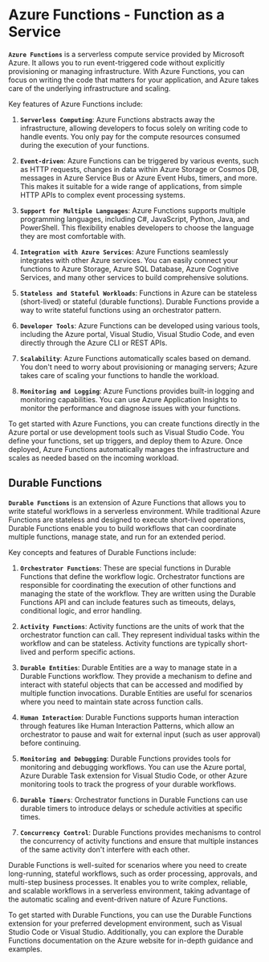 # Azure Functions - Function as a Service

**`Azure Functions`** is a serverless compute service provided by Microsoft Azure. It allows you to run event-triggered code without explicitly provisioning or managing infrastructure. With Azure Functions, you can focus on writing the code that matters for your application, and Azure takes care of the underlying infrastructure and scaling.

Key features of Azure Functions include:

1. **`Serverless Computing`**: Azure Functions abstracts away the infrastructure, allowing developers to focus solely on writing code to handle events. You only pay for the compute resources consumed during the execution of your functions.

2. **`Event-driven`**: Azure Functions can be triggered by various events, such as HTTP requests, changes in data within Azure Storage or Cosmos DB, messages in Azure Service Bus or Azure Event Hubs, timers, and more. This makes it suitable for a wide range of applications, from simple HTTP APIs to complex event processing systems.

3. **`Support for Multiple Languages`**: Azure Functions supports multiple programming languages, including C#, JavaScript, Python, Java, and PowerShell. This flexibility enables developers to choose the language they are most comfortable with.

4. **`Integration with Azure Services`**: Azure Functions seamlessly integrates with other Azure services. You can easily connect your functions to Azure Storage, Azure SQL Database, Azure Cognitive Services, and many other services to build comprehensive solutions.

5. **`Stateless and Stateful Workloads`**: Functions in Azure can be stateless (short-lived) or stateful (durable functions). Durable Functions provide a way to write stateful functions using an orchestrator pattern.

6. **`Developer Tools`**: Azure Functions can be developed using various tools, including the Azure portal, Visual Studio, Visual Studio Code, and even directly through the Azure CLI or REST APIs.

7. **`Scalability`**: Azure Functions automatically scales based on demand. You don't need to worry about provisioning or managing servers; Azure takes care of scaling your functions to handle the workload.

8. **`Monitoring and Logging`**: Azure Functions provides built-in logging and monitoring capabilities. You can use Azure Application Insights to monitor the performance and diagnose issues with your functions.

To get started with Azure Functions, you can create functions directly in the Azure portal or use development tools such as Visual Studio Code. You define your functions, set up triggers, and deploy them to Azure. Once deployed, Azure Functions automatically manages the infrastructure and scales as needed based on the incoming workload.

## Durable Functions

**`Durable Functions`** is an extension of Azure Functions that allows you to write stateful workflows in a serverless environment. While traditional Azure Functions are stateless and designed to execute short-lived operations, Durable Functions enable you to build workflows that can coordinate multiple functions, manage state, and run for an extended period.

Key concepts and features of Durable Functions include:

1. **`Orchestrator Functions`**: These are special functions in Durable Functions that define the workflow logic. Orchestrator functions are responsible for coordinating the execution of other functions and managing the state of the workflow. They are written using the Durable Functions API and can include features such as timeouts, delays, conditional logic, and error handling.

2. **`Activity Functions`**: Activity functions are the units of work that the orchestrator function can call. They represent individual tasks within the workflow and can be stateless. Activity functions are typically short-lived and perform specific actions.

3. **`Durable Entities`**: Durable Entities are a way to manage state in a Durable Functions workflow. They provide a mechanism to define and interact with stateful objects that can be accessed and modified by multiple function invocations. Durable Entities are useful for scenarios where you need to maintain state across function calls.

4. **`Human Interaction`**: Durable Functions supports human interaction through features like Human Interaction Patterns, which allow an orchestrator to pause and wait for external input (such as user approval) before continuing.

5. **`Monitoring and Debugging`**: Durable Functions provides tools for monitoring and debugging workflows. You can use the Azure portal, Azure Durable Task extension for Visual Studio Code, or other Azure monitoring tools to track the progress of your durable workflows.

6. **`Durable Timers`**: Orchestrator functions in Durable Functions can use durable timers to introduce delays or schedule activities at specific times.

7. **`Concurrency Control`**: Durable Functions provides mechanisms to control the concurrency of activity functions and ensure that multiple instances of the same activity don't interfere with each other.

Durable Functions is well-suited for scenarios where you need to create long-running, stateful workflows, such as order processing, approvals, and multi-step business processes. It enables you to write complex, reliable, and scalable workflows in a serverless environment, taking advantage of the automatic scaling and event-driven nature of Azure Functions.

To get started with Durable Functions, you can use the Durable Functions extension for your preferred development environment, such as Visual Studio Code or Visual Studio. Additionally, you can explore the Durable Functions documentation on the Azure website for in-depth guidance and examples.
